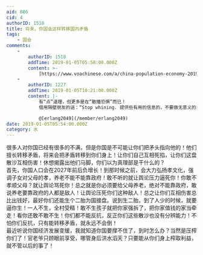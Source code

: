 ```yaml
---
aid: 886
cid: 4
authorID: 1518
title: 将来，你国会这样转移国内矛盾
tags:
    - 国会
comments:
    -
        authorID: 1518
        addTime: 2019-01-05T05:58:00.000Z
        content: >-
            [https://www.voachinese.com/a/china-population-economy-20190104/4728710.html](https://www.voachinese.com/a/china-population-economy-20190104/4728710.html)
    -
        authorID: 1227
        addTime: 2019-01-05T10:21:00.000Z
        content: |-
            有“点”道理，但更多是在“散播恐惧”而已！  
            借用隔壁朋友的话：“Stop whining. 提供些有用的信息的，不要做无意义的抱怨。”

            @[erlang2049](/member/erlang2049)
date: 2019-01-05T05:54:00.000Z
category: 水
---
```


很多人对你国已经有很多的不满，但是你国是不可能让你们把矛头指向他的！他们擅长转移矛盾，将来会把矛盾转移到你们身上！让你们自己互相死掐，让你们这盘散沙互相伤害！休想揭露出他们马脚，你们以为真理部是干什么的？  
首先，你国人口会在2027年前后负增长！到那时候之前，会大力弘扬孝文化，强调子女对父母的孝，养老不能不能靠政府！敢不听的就让舆论压力逼死你！你敢不孝顺父母？就让舆论骂死你！总之就是你必须要给父母养老，绝对不能靠政府，敢说养老要靠政府的人都是敌人！让舆论压死你们这种敌人！总之让你们互相伤害总比出钱好，最好你们还能生个二胎为国接盘。说到生二胎，到了人少的时候，就要逼你生！一人不生，全村受精！敢不生孩子就把你家强拆了，把你家值钱的家当牵走！看你还敢不敢不生！你们都不能反抗，反正你们这些散沙也没有分辨能力！不怕你们反抗，只有能转移矛盾，就永远不会倒！  
最近听说你国经济发展变缓，我就知道你国要撑不住了，到时怎么办？当然是压榨你们了！官老爷只顾眼前享受，哪管身后洪水滔天？只要能从你们身上榨取利益，就不管以后的事了！
